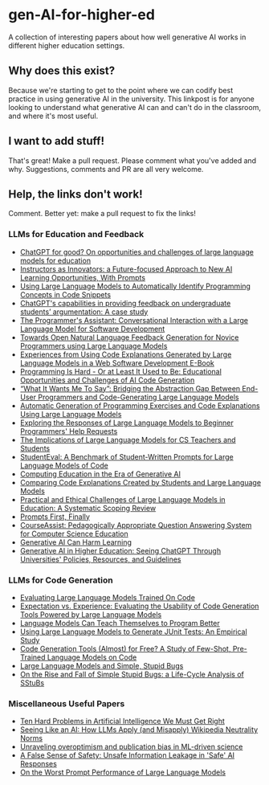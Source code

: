 # gen-AI-for-higher-ed
A collection of interesting papers about how well generative AI works in different higher education settings.

## Why does this exist?
Because we're starting to get to the point where we can codify best practice in using generative AI in the university. This linkpost is for anyone looking to understand what generative AI can and can't do in the classroom, and where it's most useful.

## I want to add stuff!
That's great! Make a pull request. Please comment what you've added and why. Suggestions, comments and PR are all very welcome.

## Help, the links don't work!
Comment. Better yet: make a pull request to fix the links!

### LLMs for Education and Feedback
- [ChatGPT for good? On opportunities and challenges of large language models for education](https://www.sciencedirect.com/science/article/abs/pii/S1041608023000195?casa_token=t0pIWOd7MHYAAAAA:vczYrp0hN3v73mmUG3Fvs7nvjAos374pwPgVWH8iHXlgH3eKRYqz5hGNsQQ44jIX4NKeiL_GFkg)
- [Instructors as Innovators: a Future-focused Approach to New AI Learning Opportunities, With Prompts](https://papers.ssrn.com/sol3/papers.cfm?abstract_id=4802463)
- [Using Large Language Models to Automatically Identify Programming Concepts in Code Snippets](https://dl.acm.org/doi/10.1145/3568812.3603482)
- [ChatGPT's capabilities in providing feedback on undergraduate students’ argumentation: A case study](https://www.sciencedirect.com/science/article/abs/pii/S1871187123002080)
- [The Programmer's Assistant: Conversational Interaction with a Large Language Model for Software Development](https://arxiv.org/abs/2302.07080)
- [Towards Open Natural Language Feedback Generation for Novice Programmers using Large Language Models](https://dl.acm.org/doi/abs/10.1145/3564721.3565955)
- [Experiences from Using Code Explanations Generated by Large Language Models in a Web Software Development E-Book](https://dl.acm.org/doi/abs/10.1145/3545945.3569785)
- [Programming Is Hard - Or at Least It Used to Be: Educational Opportunities and Challenges of AI Code Generation](https://dl.acm.org/doi/10.1145/3545945.3569759)
- [“What It Wants Me To Say”: Bridging the Abstraction Gap Between End-User Programmers and Code-Generating Large Language Models](https://dl.acm.org/doi/10.1145/3544548.3580817)
- [Automatic Generation of Programming Exercises and Code Explanations Using Large Language Models](https://dl.acm.org/doi/abs/10.1145/3501385.3543957)
- [Exploring the Responses of Large Language Models to Beginner Programmers' Help Requests](https://arxiv.org/abs/2306.05715)
- [The Implications of Large Language Models for CS Teachers and Students](https://dl.acm.org/doi/abs/10.1145/3545947.3573358)
- [StudentEval: A Benchmark of Student-Written Prompts for Large Language Models of Code](https://arxiv.org/abs/2306.04556)
- [Computing Education in the Era of Generative AI](https://arxiv.org/abs/2306.02608)
- [Comparing Code Explanations Created by Students and Large Language Models](https://arxiv.org/abs/2304.03938)
- [Practical and Ethical Challenges of Large Language Models in Education: A Systematic Scoping Review](https://arxiv.org/abs/2303.13379)
- [Prompts First, Finally](https://arxiv.org/abs/2407.09231)
- [CourseAssist: Pedagogically Appropriate Question Answering System for Computer Science Education](https://arxiv.org/abs/2407.10246)
- [Generative AI Can Harm Learning](https://papers.ssrn.com/sol3/papers.cfm?abstract_id=4895486)
- [Generative AI in Higher Education: Seeing ChatGPT Through Universities' Policies, Resources, and Guidelines](https://arxiv.org/abs/2312.05235)

### LLMs for Code Generation
- [Evaluating Large Language Models Trained On Code](https://arxiv.org/abs/2107.03374)
- [Expectation vs. Experience: Evaluating the Usability of Code Generation Tools Powered by Large Language Models](https://dl.acm.org/doi/abs/10.1145/3491101.3519665)
- [Language Models Can Teach Themselves to Program Better](https://arxiv.org/abs/2207.14502)
- [Using Large Language Models to Generate JUnit Tests: An Empirical Study](https://arxiv.org/abs/2305.00418)
- [Code Generation Tools (Almost) for Free? A Study of Few-Shot, Pre-Trained Language Models on Code](https://arxiv.org/abs/2206.01335)
- [Large Language Models and Simple, Stupid Bugs](https://arxiv.org/abs/2303.11455)
- [On the Rise and Fall of Simple Stupid Bugs: a Life-Cycle Analysis of SStuBs](https://arxiv.org/abs/2103.09604)

### Miscellaneous Useful Papers
- [Ten Hard Problems in Artificial Intelligence We Must Get Right](https://arxiv.org/abs/2402.04464)
- [Seeing Like an AI: How LLMs Apply (and Misapply) Wikipedia Neutrality Norms](https://arxiv.org/abs/2407.04183)
- [Unraveling overoptimism and publication bias in ML-driven science](https://arxiv.org/abs/2405.14422)
- [A False Sense of Safety: Unsafe Information Leakage in 'Safe' AI Responses](https://arxiv.org/abs/2407.02551)
- [On the Worst Prompt Performance of Large Language Models](https://arxiv.org/abs/2406.10248)
